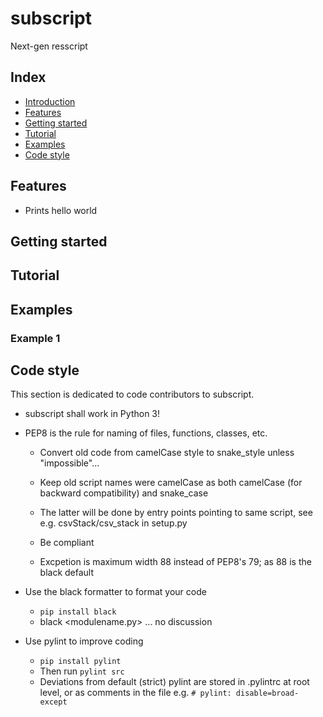 # subscript #

Next-gen resscript

## Index ##

* [Introduction](#introduction)
* [Features](#features)
* [Getting started](#getting-started)
* [Tutorial](#tutorial)
* [Examples](#examples)
* [Code style](#codestyle)

## Features ##

* Prints hello world

## Getting started ##



## Tutorial ##


## Examples ##

### Example 1 ###

## Code style ##

This section is dedicated to code contributors to subscript.

* subscript shall work in Python 3!

* PEP8 is the rule for naming of files, functions, classes, etc.
  * Convert old code from camelCase style to snake_style unless "impossible"...
  * Keep old script names were camelCase as both camelCase (for backward compatibility) and snake_case

  * The latter will be done by entry points pointing to same script, see e.g. csvStack/csv_stack in setup.py
  * Be compliant
  * Excpetion is maximum width 88 instead of PEP8's 79; as 88 is the black default

* Use the black formatter to format your code
  * `pip install black`
  * black <modulename.py> ... no discussion

* Use pylint to improve coding
  * `pip install pylint`
  * Then run `pylint src`
  * Deviations from default (strict) pylint are stored in .pylintrc at root level, or as comments in the file e.g. `# pylint: disable=broad-except`